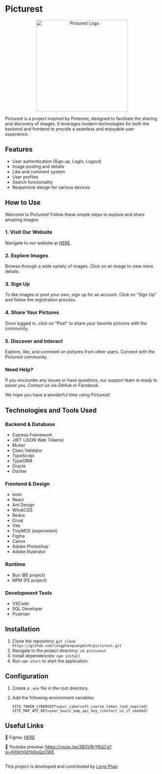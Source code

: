 # Picturest

<p align="center">
  <img src="https://media.discordapp.net/attachments/1026660684739653674/1189943300061397082/picturest_logo.png" alt="Picturest Logo" width="300" height="300">
</p>

Picturest is a project inspired by Pinterest, designed to facilitate the sharing and discovery of images. It leverages modern technologies for both the backend and frontend to provide a seamless and enjoyable user experience.

## Features

- User authentication (Sign up, Login, Logout)
- Image posting and details
- Like and comment system
- User profiles
- Search functionality
- Responsive design for various devices

## How to Use

Welcome to Picturest! Follow these simple steps to explore and share amazing images:

### 1. Visit Our Website

Navigate to our website at [HERE](https://your-picturest-website-url).

### 2. Explore Images

Browse through a wide variety of images. Click on an image to view more details.

### 3. Sign Up

To like images or post your own, sign up for an account. Click on "Sign Up" and follow the registration process.

### 4. Share Your Pictures

Once logged in, click on "Post" to share your favorite pictures with the community.

### 5. Discover and Interact

Explore, like, and comment on pictures from other users. Connect with the Picturest community.

### Need Help?

If you encounter any issues or have questions, our support team is ready to assist you. Contact us via GitHub or Facebook.

We hope you have a wonderful time using Picturest!

## Technologies and Tools Used

### Backend & Database

- Express Framework
- JWT (JSON Web Tokens)
- Multer
- Class Validator
- TypeScript
- TypeORM
- Oracle
- Docker

### Frontend & Design

- Ionic
- React
- Ant Design
- WindiCSS
- Redux
- Orval
- Vite
- TinyMCE (experiment)
- Figma
- Canva
- Adobe Photoshop
- Adobe Illustrator

### Runtime

- Bun (BE project)
- NPM (FE project)

### Development Tools

- VSCode
- SQL Developer
- Postman

## Installation

1. Clone the repository: `git clone https://github.com/longphanquangminh/picturest.git`
2. Navigate to the project directory: `cd picturest`
3. Install dependencies: `npm install`
4. Run `npm start` to start the application.

## Configuration

1. Create a `.env` file in the root directory.
2. Add the following environment variables:

   ```env
   VITE_TOKEN_CYBERSOFT=your_cybersoft_course_token_(not_expired)
   VITE_MAP_API_KEY=your_basic_map_api_key_(contact_us_if_needed)
   ```

## Useful Links

🌟 Figma: [HERE](<https://www.figma.com/file/dpyHJIJI8KRcLngmLDDibm/Capstone-express-ORM-(pinterest)?type=design&node-id=3-38&mode=design&t=UXODNVH5ZlNUynit-0>)

🌟 Youtube preview: https://youtu.be/3BGVBrY6QCg?si=KXtkh0dYe0sQzOWE

##

This project is developed and contributed by [Long Phan](https://github.com/longphanquangminh)

